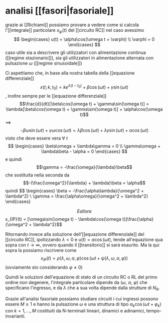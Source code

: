 # analisi [[fasori|fasoriale]]
grazie ai [[Richiami]] possiamo provare a vedere come si calcola l'[[integrale]] particolare  $x_{ip}(t)$ del [[circuito RC]] nel caso avessimo
$$
	\begin{cases}
	u(t) = \alpha\cos(\omega t + \varphi) \\
	\varphi = 0
	\end{cases}
$$
caso utile sia a descrivere gli utilizzatori con alimentazione continua ([[regime stazionario]]), sia gli utilizzatori in alimentazione alternata con pulsazione $\omega$ ([[regime sinusoidale]])

Ci aspettiamo che, in base alla nostra tabella della [[equazione differenziale]] $$x(t; k, t_0) = ke^{\lambda(t-t_0)}+ \beta\cos(\omega t ) + \gamma\sin(\omega t)$$, inoltre sempre per le [[equazione differenziale]]
$$\frac{d}{dt}[\beta\cos(\omega t) + \gamma\sin(\omega t)] = \lambda[\beta\cos(\omega t) + \gamma\sin(\omega t)] + \alpha\cos(\omega t)$$
==>$$-\beta\omega\sin(\omega t) + \gamma\omega\cos(\omega t) = \lambda\beta\cos(\omega t) + \lambda\gamma\sin(\omega t) + \alpha\cos(\omega t)$$
visto che deve essere vera $\forall \ t$
$$
	\begin{cases}
		\beta\omega + \lambda\gamma = 0 \\
		\gamma\omega + \lambda\beta - \alpha = 0
	\end{cases}
$$
e quindi
$$\gamma = -\frac{\omega}{\lambda}\beta$$
che sostituita nella seconda da
$$-(\frac{\omega^2}{\lambda} + \lambda)\beta = \alpha$$
quindi
$$
	\begin{cases}
		\beta = -\frac{\alpha\lambda}{\omega^2 + \lambda^2} \\
		\gamma = \frac{\alpha\omega}{\omega^2 + \lambda^2}
	\end{cases}

$$
E allora
$$x_{IP}(t) = [\omega\sin(\omega t) - \lambda\cos(\omega t)]\frac{\alpha}{\omega^2 + \lambda^2}$$

Ritornando invece alla soluzione dell'[[equazione differenziale]] del [[circuito RC]], ipotizzando $\lambda < 0$ e $u(t) = \alpha\cos(\omega t)$, tende all'equazione qua sopra con $t \to \infty$, ovvero quando il [[transitorio]] si sarà esaurito.
Ma la qui sopra la possiamo riscrivere come
$$x_{IP}(t) = \rho(\lambda,\omega,\alpha,\varphi)\cos(\omega t + \psi(\lambda,\omega,\alpha,\varphi))$$
(ovviamente sto considerando $\varphi \ne 0$)

Quindi le soluzioni dell'equazione di stato di un circuito RC o RL del primo ordine non degenere, l'integrale particolare dipende da $(\omega,\ \alpha,\ \varphi)$ che specificano l'ingresso, e da $\lambda$ che a sua volta dipende dalla strutture di $N_R$.

Grazie all'analisi fasoriale possiamo studiare circuiti i cui ingressi possono essere $M\geq 1$ e hanno la pulsazione $\omega$ e una struttura di tipo $\alpha_k\cos(\omega t + \varphi_k)$ con $k = 1,...,M$ costituiti da N-terminali lineari, dinamici e adinamici, tempo-invarianti.